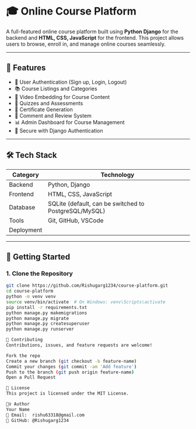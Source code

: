 # 🎓 Online Course Platform

A full-featured online course platform built using **Python Django** for the backend and **HTML, CSS, JavaScript** for the frontend. This project allows users to browse, enroll in, and manage online courses seamlessly.

---

## 📌 Features

- 👤 User Authentication (Sign up, Login, Logout)
- 📚 Course Listings and Categories
- 🎥 Video Embedding for Course Content
- 📝 Quizzes and Assessments
- 🧾 Certificate Generation
- 💬 Comment and Review System
- 📊 Admin Dashboard for Course Management
- 🔐 Secure with Django Authentication

---

## 🛠️ Tech Stack

| Category     | Technology                                            |
|--------------|------------------------------------------------------ |
| Backend      | Python, Django                                        |
| Frontend     | HTML, CSS, JavaScript                                 |
| Database     | SQLite (default, can be switched to PostgreSQL/MySQL) |
| Tools        | Git, GitHub, VSCode                                   |
| Deployment   |                                                       |
---

## 🚀 Getting Started

### 1. Clone the Repository

```bash
git clone https://github.com/Rishugarg1234/course-platform.git
cd course-platform
python -m venv venv
source venv/bin/activate  # On Windows: venv\Scripts\activate
pip install -r requirements.txt
python manage.py makemigrations
python manage.py migrate
python manage.py createsuperuser
python manage.py runserver

🤝 Contributing
Contributions, issues, and feature requests are welcome!

Fork the repo
Create a new branch (git checkout -b feature-name)
Commit your changes (git commit -am 'Add feature')
Push to the branch (git push origin feature-name)
Open a Pull Request

📄 License
This project is licensed under the MIT License.

🙋‍♀️ Author
Your Name
📧 Email:  rishu63318@gmail.com
🔗 GitHub: @Rishugarg1234
